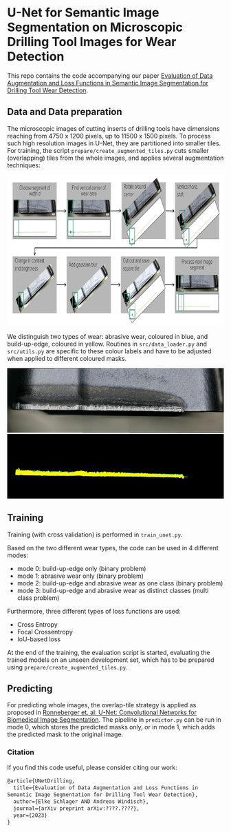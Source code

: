 # U-Net for Semantic Image Segmentation on Microscopic Drilling Tool Images for Wear Detection

This repo contains the code accompanying our paper [Evaluation of Data Augmentation and Loss Functions in Semantic Image Segmentation for Drilling Tool Wear Detection](https://arxiv.org/??????).

## Data and Data preparation
The microscopic images of cutting inserts of drilling tools have dimensions reaching from 4750 x 1200 pixels, up to 11500 x 1500 pixels. To process such high resolution images in U-Net, they are partitioned into smaller tiles. 
For training, the script `prepare/create_augmented_tiles.py` cuts smaller (overlapping) tiles from the whole images, and applies several augmentation techniques:

<img src="https://github.com/eschlager/UNet-Drilling/blob/main/figures/flowchart_augmentation.jpg" height="350"> 

We distinguish two types of wear: abrasive wear, coloured in blue, and build-up-edge, coloured in yellow. Routines in `src/data_loader.py` and `src/utils.py` are specific to these colour labels and have to be adjusted when applied to different coloured masks.

<img alt="Original microscopic image" src="https://github.com/eschlager/UNet-Drilling/blob/main/figures/SONT_072907_ER_M30_CTPP430_90Bo_A.jpg" height="150">  <img alt="Associated labeled mask" src="https://github.com/eschlager/UNet-Drilling/blob/main/figures/SONT_072907_ER_M30_CTPP430_90Bo_A_masked.jpg" height="150"> 


## Training

Training (with cross validation) is performed in `train_unet.py`.


Based on the two different wear types, the code can be used in 4 different modes: 
* mode 0: build-up-edge only (binary problem)
* mode 1: abrasive wear only (binary problem)
* mode 2: build-up-edge and abrasive wear as one class (binary problem)
* mode 3: build-up-edge and abrasive wear as distinct classes (multi class problem)


Furthermore, three different types of loss functions are used:
* Cross Entropy
* Focal Crossentropy
* IoU-based loss

At the end of the training, the evaluation script is started, evaluating the trained models on an unseen development set, which has to be prepared using `prepare/create_augmented_tiles.py`.



## Predicting 

For predicting whole images, the overlap-tile strategy is applied as proposed in [Ronneberger et. al: U-Net: Convolutional Networks for Biomedical Image Segmentation](https://doi.org/10.1007/978-3-319-24574-4_28). 
The pipeline in `predictor.py` can be run in mode 0, which stores the predicted masks only, or in mode 1, which adds the predicted mask to the original image.







### Citation 
If you find this code useful, please consider citing our work:
```
@article{UNetDrilling,
  title={Evaluation of Data Augmentation and Loss Functions in Semantic Image Segmentation for Drilling Tool Wear Detection},
  author={Elke Schlager AND Andreas Windisch},
  journal={arXiv preprint arXiv:????.????},
  year={2023}
}
```
